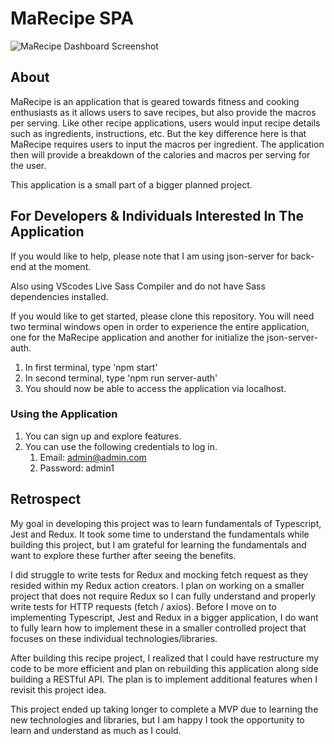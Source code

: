 # MaRecipe SPA

![MaRecipe Dashboard Screenshot](/assets/images/DashboardscreenShot.png)

## About

MaRecipe is an application that is geared towards fitness and cooking enthusiasts as it allows users to save recipes, but also provide the macros per serving. Like other recipe applications, users would input recipe details such as ingredients, instructions, etc. But the key difference here is that MaRecipe requires users to input the macros per ingredient. The application then will provide a breakdown of the calories and macros per serving for the user.

This application is a small part of a bigger planned project.

## For Developers & Individuals Interested In The Application

If you would like to help, please note that I am using json-server for back-end at the moment.

Also using VScodes Live Sass Compiler and do not have Sass dependencies installed.

If you would like to get started, please clone this repository.
You will need two terminal windows open in order to experience the entire application, one for the MaRecipe application and another for initialize the json-server-auth.

1. In first terminal, type 'npm start'
2. In second terminal, type 'npm run server-auth'
3. You should now be able to access the application via localhost.

### Using the Application

1. You can sign up and explore features.
2. You can use the following credentials to log in.
    1. Email: admin@admin.com
    2. Password: admin1

## Retrospect

My goal in developing this project was to learn fundamentals of Typescript, Jest and Redux. It took some time to understand the fundamentals while building this project, but I am grateful for learning the fundamentals and want to explore these further after seeing the benefits.

I did struggle to write tests for Redux and mocking fetch request as they resided within my Redux action creators. I plan on working on a smaller project that does not require Redux so I can fully understand and properly write tests for HTTP requests (fetch / axios). Before I move on to implementing Typescript, Jest and Redux in a bigger application, I do want to fully learn how to implement these in a smaller controlled project that focuses on these individual technologies/libraries.

After building this recipe project, I realized that I could have restructure my code to be more efficient and plan on rebuilding this application along side building a RESTful API. The plan is to implement additional features when I revisit this project idea.

This project ended up taking longer to complete a MVP due to learning the new technologies and libraries, but I am happy I took the opportunity to learn and understand as much as I could.
